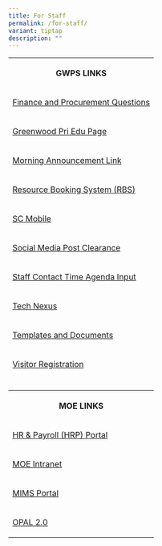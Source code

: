 ```yaml
---
title: For Staff
permalink: /for-staff/
variant: tiptap
description: ""
---
```

<table style="minWidth: 25px">
<colgroup>
<col>
</colgroup>
<tbody>
<tr>
<th rowspan="1" colspan="1">
<p>GWPS LINKS</p>
</th>
</tr>
<tr>
<td rowspan="1" colspan="1">
<p><a href="https://go.gov.sg/fpqns" rel="noopener noreferrer nofollow" target="_blank">Finance and Procurement Questions</a>
</p>
</td>
</tr>
<tr>
<td rowspan="1" colspan="1">
<p><a href="https://greenwoodpri.edupage.org/?" rel="noopener noreferrer nofollow" target="_blank">Greenwood Pri Edu Page</a>
</p>
</td>
</tr>
<tr>
<td rowspan="1" colspan="1">
<p><a href="https://go.gov.sg/gwps-announcements" rel="noopener noreferrer nofollow" target="_blank">Morning Announcement Link</a>
</p>
</td>
</tr>
<tr>
<td rowspan="1" colspan="1">
<p><a href="https://rbs.avero-tech.com/login.html" rel="noopener noreferrer nofollow" target="_blank">Resource Booking System (RBS)</a>
</p>
</td>
</tr>
<tr>
<td rowspan="1" colspan="1">
<p><a href="https://scmobile.moe.edu.sg/login" rel="noopener noreferrer nofollow" target="_blank">SC Mobile</a>
</p>
</td>
</tr>
<tr>
<td rowspan="1" colspan="1">
<p><a href="https://go.gov.sg/gwps-socialmediapost" rel="noopener noreferrer nofollow" target="_blank">Social Media Post Clearance</a>
</p>
</td>
</tr>
<tr>
<td rowspan="1" colspan="1">
<p><a href="https://go.gov.sg/gwps-sct-agenda" rel="noopener noreferrer nofollow" target="_blank">Staff Contact Time Agenda Input</a>
</p>
</td>
</tr>
<tr>
<td rowspan="1" colspan="1">
<p><a href="https://go.gov.sg/technexus" rel="noopener noreferrer nofollow" target="_blank">Tech Nexus</a>
</p>
</td>
</tr>
<tr>
<td rowspan="1" colspan="1">
<p><a href="https://go.gov.sg/gwps-admin-ops" rel="noopener noreferrer nofollow" target="_blank">Templates and Documents</a>
</p>
</td>
</tr>
<tr>
<td rowspan="1" colspan="1">
<p><a href="https://go.gov.sg/gwps-vrs" rel="noopener noreferrer nofollow" target="_blank">Visitor Registration</a>
</p>
</td>
</tr>
<tr>
<td rowspan="1" colspan="1">
<p></p>
</td>
</tr>
<tr>
<th rowspan="1" colspan="1">
<p>MOE LINKS</p>
</th>
</tr>
<tr>
<td rowspan="1" colspan="1">
<p><a href="https://www.hrp.gov.sg/hrp/#/" rel="noopener noreferrer nofollow" target="_blank">HR &amp; Payroll (HRP) Portal</a>
</p>
</td>
</tr>
<tr>
<td rowspan="1" colspan="1">
<p><a href="https://intranet.moe.gov.sg/Pages/Home.aspx" rel="noopener noreferrer nofollow" target="_blank">MOE Intranet</a>
</p>
</td>
</tr>
<tr>
<td rowspan="1" colspan="1">
<p><a href="https://idp.mims.moe.gov.sg/nidp/app/login" rel="noopener noreferrer nofollow" target="_blank">MIMS Portal</a>
</p>
</td>
</tr>
<tr>
<td rowspan="1" colspan="1">
<p><a href="https://idm.opal2.moe.edu.sg/" rel="noopener noreferrer nofollow" target="_blank">OPAL 2.0</a>
</p>
</td>
</tr>
</tbody>
</table>
<p></p>